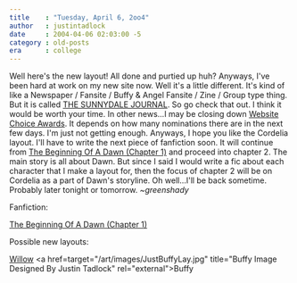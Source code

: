 ```yaml
---
title    : "Tuesday, April 6, 2oo4"
author   : justintadlock
date     : 2004-04-06 02:03:00 -5
category : old-posts
era      : college
---
```


Well here's the new layout!  All done and purtied up huh?  Anyways, I've been hard at work on my new site now.  Well it's a little different.  It's kind of like a Newspaper / Fansite / Buffy & Angel Fansite / Zine / Group type thing.  But it is called <a href="/thesunnydalejournal" title="The Sunnydale Journal" rel="external"> THE SUNNYDALE JOURNAL</a>.  So go check that out.  I think it would be worth your time.  In other news...I may be closing down <a href="/websitechoiceawards" title="Website Choice Awards" rel="external"> Website Choice Awards</a>.  It depends on how many nominations there are in the next few days.  I'm just not getting enough.  Anyways, I hope you like the Cordelia layout.  I'll have to write the next piece of fanfiction soon.  It will continue from <a href="/literature/fanfiction/TheBeginningOfADawn1.php" title="The Beginning Of A Dawn (Chapter 1) Fanfiction"> The Beginning Of A Dawn (Chapter 1)</a> and proceed into chapter 2.  The main story is all about Dawn.  But since I said I would write a fic about each character that I make a layout for, then the focus of chapter 2 will be on Cordelia as a part of Dawn's storyline.  Oh well...I'll be back sometime.  Probably later tonight or tomorrow.  <em> ~greenshady</em>

Fanfiction:

<a href="/literature/fanfiction/TheBeginningOfADawn1.php" title="The Beginning Of A Dawn (Chapter 1) Fanfiction"> The Beginning Of A Dawn (Chapter 1)</a>

Possible new layouts:

<a href="/art/images/WillowGridSunset.jpg" title="Willow Image Designed By Justin Tadlock" rel="external">Willow</a>
<a href=target="/art/images/JustBuffyLay.jpg" title="Buffy Image Designed By Justin Tadlock" rel="external">Buffy</a>
